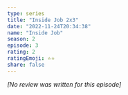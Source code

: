 ```yaml
---
type: series
title: "Inside Job 2x3"
date: "2022-11-24T20:34:38"
name: "Inside Job"
season: 2
episode: 3
rating: 2
ratingEmoji: ⭐️⭐️
share: false
---
```


*[No review was written for this episode]*
